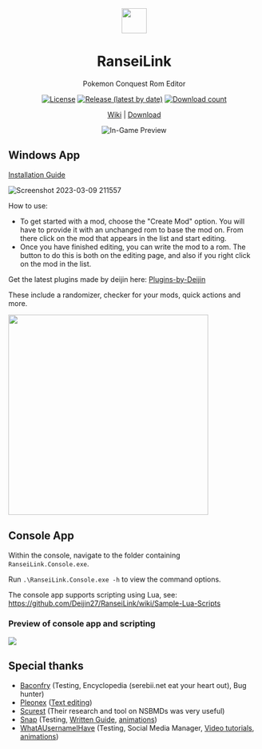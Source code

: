 <div align="center">

<img align="center" src="https://user-images.githubusercontent.com/40903783/228619480-1f170269-c5e2-4a17-ab6c-c41671cbf93c.png" height=50/>

<h1 align="center">RanseiLink</h1>

Pokemon Conquest Rom Editor

[![License](https://img.shields.io/github/license/Deijin27/RanseiLink?color=8a66ad&style=flat)](https://github.com/Deijin27/RanseiLink/blob/master/LICENSE)
[![Release (latest by date)](https://img.shields.io/github/v/release/Deijin27/RanseiLink?color=755396&style=flat)](https://github.com/Deijin27/RanseiLink/releases/latest)
[![Download count](https://img.shields.io/github/downloads/Deijin27/RanseiLink/total.svg?color=563973&style=flat)](https://github.com/Deijin27/RanseiLink/releases/latest)

[Wiki](https://github.com/Deijin27/RanseiLink/wiki) | [Download](https://github.com/Deijin27/RanseiLink/releases/latest)

![In-Game Preview](https://user-images.githubusercontent.com/40903783/170891118-ba350d40-5eeb-46fd-86ce-2bff6bdce1d4.png)

</div>

## Windows App

[Installation Guide](https://github.com/Deijin27/RanseiLink/wiki/RanseiLink-Installation-Guide)

![Screenshot 2023-03-09 211557](https://user-images.githubusercontent.com/40903783/224161794-a331991d-6d62-4e62-adc0-421b2d43dc3e.png)

How to use:

- To get started with a mod, choose the "Create Mod" option. You will have to provide it with an unchanged rom to base the mod on. From there click on the mod that appears in the list and start editing.
- Once you have finished editing, you can write the mod to a rom. The button to do this is both on the editing page, and also if you right click on the mod in the list.

Get the latest plugins made by deijin here: [Plugins-by-Deijin](https://github.com/Deijin27/RanseiLink/wiki/Plugins-by-Deijin)

These include a randomizer, checker for your mods, quick actions and more.

<img src="https://user-images.githubusercontent.com/40903783/164947192-19dce8ec-16d1-4fb7-8384-7f9f4bbf1fd4.png" width=400/>

## Console App

Within the console, navigate to the folder containing `RanseiLink.Console.exe`.

Run `.\RanseiLink.Console.exe -h` to view the command options.

The console app supports scripting using Lua, see: https://github.com/Deijin27/RanseiLink/wiki/Sample-Lua-Scripts

### Preview of console app and scripting

![](https://i.imgur.com/JSPIMkU.png)

## Special thanks

- [Baconfry](https://github.com/Baconfry) (Testing, Encyclopedia (serebii.net eat your heart out), Bug hunter)
- [Pleonex](https://github.com/pleonex) ([Text editing](https://github.com/pleonex/PokemonConquest))
- [Scurest](https://github.com/scurest) (Their research and tool on NSBMDs was very useful)
- [Snap](https://github.com/SnapSnarp) (Testing, [Written Guide](https://github.com/Deijin27/RanseiLink/wiki/Pokemon-Battle-Sprite-Creation-Process), [animations](https://docs.google.com/spreadsheets/d/14VxbXWefccPwt7nJG2A2pXj2oKQmqXd8pyYQw7jV8gk/edit?usp=sharing))
- [WhatAUsernameIHave](https://github.com/WhatAUsernameIHave) (Testing, Social Media Manager, [Video tutorials](https://youtube.com/playlist?list=PLEEF_d2hYUTlP8yE1Iou-JR8-y7Nqn8y9), [animations](https://docs.google.com/spreadsheets/d/14VxbXWefccPwt7nJG2A2pXj2oKQmqXd8pyYQw7jV8gk/edit?usp=sharing))
